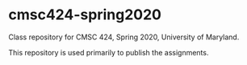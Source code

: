 # cmsc424-spring2020
Class repository for CMSC 424, Spring 2020, University of Maryland. 

This repository is used primarily to publish the assignments. 
